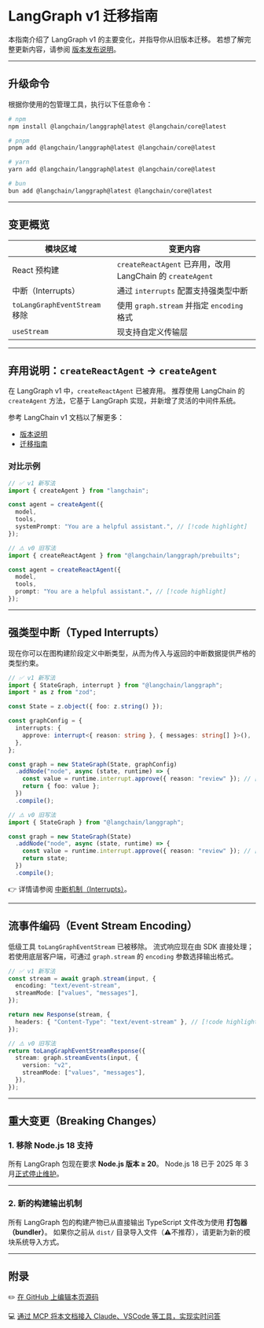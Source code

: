 # LangGraph v1 迁移指南

本指南介绍了 LangGraph v1 的主要变化，并指导你从旧版本迁移。
若想了解完整更新内容，请参阅 [版本发布说明](/oss/javascript/releases/langgraph-v1)。

---

## 升级命令

根据你使用的包管理工具，执行以下任意命令：

```bash
# npm
npm install @langchain/langgraph@latest @langchain/core@latest

# pnpm
pnpm add @langchain/langgraph@latest @langchain/core@latest

# yarn
yarn add @langchain/langgraph@latest @langchain/core@latest

# bun
bun add @langchain/langgraph@latest @langchain/core@latest
```

---

## 变更概览

| 模块区域                        | 变更内容                                                |
| --------------------------- | --------------------------------------------------- |
| React 预构建                   | `createReactAgent` 已弃用，改用 LangChain 的 `createAgent` |
| 中断（Interrupts）              | 通过 `interrupts` 配置支持强类型中断                           |
| `toLangGraphEventStream` 移除 | 使用 `graph.stream` 并指定 `encoding` 格式                 |
| `useStream`                 | 现支持自定义传输层                                           |

---

## 弃用说明：`createReactAgent` → `createAgent`

在 LangGraph v1 中，`createReactAgent` 已被弃用。
推荐使用 LangChain 的 `createAgent` 方法，它基于 LangGraph 实现，并新增了灵活的中间件系统。

参考 LangChain v1 文档以了解更多：

* [版本说明](/oss/javascript/releases/langchain-v1#createagent)
* [迁移指南](/oss/javascript/migrate/langchain-v1#createagent)

### 对比示例

```typescript
// ✅ v1 新写法
import { createAgent } from "langchain";

const agent = createAgent({
  model,
  tools,
  systemPrompt: "You are a helpful assistant.", // [!code highlight]
});
```

```typescript
// ⚠️ v0 旧写法
import { createReactAgent } from "@langchain/langgraph/prebuilts";

const agent = createReactAgent({
  model,
  tools,
  prompt: "You are a helpful assistant.", // [!code highlight]
});
```

---

## 强类型中断（Typed Interrupts）

现在你可以在图构建阶段定义中断类型，从而为传入与返回的中断数据提供严格的类型约束。

```typescript
// ✅ v1 新写法
import { StateGraph, interrupt } from "@langchain/langgraph";
import * as z from "zod";

const State = z.object({ foo: z.string() });

const graphConfig = {
  interrupts: {
    approve: interrupt<{ reason: string }, { messages: string[] }>(),
  },
};

const graph = new StateGraph(State, graphConfig)
  .addNode("node", async (state, runtime) => {
    const value = runtime.interrupt.approve({ reason: "review" }); // [!code highlight]
    return { foo: value };
  })
  .compile();
```

```typescript
// ⚠️ v0 旧写法
import { StateGraph } from "@langchain/langgraph";

const graph = new StateGraph(State)
  .addNode("node", async (state, runtime) => {
    const value = runtime.interrupt.approve({ reason: "review" }); // [!code highlight]
    return state;
  })
  .compile();
```

👉 详情请参阅 [中断机制（Interrupts）](/oss/javascript/langgraph/interrupts)。

---

## 流事件编码（Event Stream Encoding）

低级工具 `toLangGraphEventStream` 已被移除。
流式响应现在由 SDK 直接处理；若使用底层客户端，可通过 `graph.stream` 的 `encoding` 参数选择输出格式。

```typescript
// ✅ v1 新写法
const stream = await graph.stream(input, {
  encoding: "text/event-stream",
  streamMode: ["values", "messages"],
});

return new Response(stream, {
  headers: { "Content-Type": "text/event-stream" }, // [!code highlight]
});
```

```typescript
// ⚠️ v0 旧写法
return toLangGraphEventStreamResponse({
  stream: graph.streamEvents(input, {
    version: "v2",
    streamMode: ["values", "messages"],
  }),
});
```

---

## 重大变更（Breaking Changes）

### 1. 移除 Node.js 18 支持

所有 LangGraph 包现在要求 **Node.js 版本 ≥ 20**。
Node.js 18 已于 2025 年 3 月[正式停止维护](https://nodejs.org/en/about/releases/)。

---

### 2. 新的构建输出机制

所有 LangGraph 包的构建产物已从直接输出 TypeScript 文件改为使用 **打包器（bundler）**。
如果你之前从 `dist/` 目录导入文件（⚠️不推荐），请更新为新的模块系统导入方式。

---

## 附录

✏️ [在 GitHub 上编辑本页源码](https://github.com/langchain-ai/docs/edit/main/src/oss/javascript/migrate/langgraph-v1.mdx)

💻 [通过 MCP 将本文档接入 Claude、VSCode 等工具，实现实时问答](/use-these-docs)
